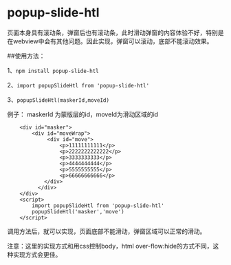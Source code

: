 # popup-slide-htl
页面本身具有滚动条，弹窗后也有滚动条，此时滑动弹窗的内容体验不好，特别是在webview中会有其他问题。因此实现，弹窗可以滚动，底部不能滚动效果。

##使用方法：

1、``npm install popup-slide-htl``

2、``import popupSlideHtl from 'popup-slide-htl'``

3、``popupSlideHtl(maskerId,moveId)`` 

例子：
maskerId 为蒙版层的id，moveId为滑动区域的id

```
    <div id="masker">
        <div id="moveWrap">
             <div id="move">
                 <p>11111111111</p>
                 <p>2222222222222</p>
                 <p>3333333333</p>
                 <p>4444444444</p>
                 <p>5555555555</p>
                 <p>66666666666</p>
            </div>
          </div>
    </div>
    <script>
        import popupSlideHtl from 'popup-slide-htl'
        popupSlideHtl('masker','move')
    </script>
```
 调用方法后，就可以实现，页面底部不能滑动，弹窗区域可以正常的滑动。
 
 注意：这里的实现方式和用css控制body，html over-flow:hide的方式不同，这种实现方式会更佳。   
   

